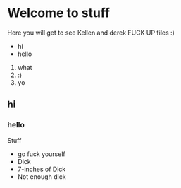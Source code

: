 # Welcome to stuff
Here you will get to see Kellen and derek FUCK UP files :)

* hi
* hello

1. what
2. :)
3. yo

## hi
### hello


Stuff
* go fuck yourself
* Dick
* 7-inches of Dick
* Not enough dick